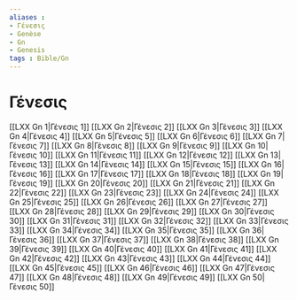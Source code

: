 ```yaml
---
aliases : 
- Γένεσις
- Genèse
- Gn
- Genesis
tags : Bible/Gn
---
```


# Γένεσις

[[LXX Gn 1|Γένεσις 1]]
[[LXX Gn 2|Γένεσις 2]]
[[LXX Gn 3|Γένεσις 3]]
[[LXX Gn 4|Γένεσις 4]]
[[LXX Gn 5|Γένεσις 5]]
[[LXX Gn 6|Γένεσις 6]]
[[LXX Gn 7|Γένεσις 7]]
[[LXX Gn 8|Γένεσις 8]]
[[LXX Gn 9|Γένεσις 9]]
[[LXX Gn 10|Γένεσις 10]]
[[LXX Gn 11|Γένεσις 11]]
[[LXX Gn 12|Γένεσις 12]]
[[LXX Gn 13|Γένεσις 13]]
[[LXX Gn 14|Γένεσις 14]]
[[LXX Gn 15|Γένεσις 15]]
[[LXX Gn 16|Γένεσις 16]]
[[LXX Gn 17|Γένεσις 17]]
[[LXX Gn 18|Γένεσις 18]]
[[LXX Gn 19|Γένεσις 19]]
[[LXX Gn 20|Γένεσις 20]]
[[LXX Gn 21|Γένεσις 21]]
[[LXX Gn 22|Γένεσις 22]]
[[LXX Gn 23|Γένεσις 23]]
[[LXX Gn 24|Γένεσις 24]]
[[LXX Gn 25|Γένεσις 25]]
[[LXX Gn 26|Γένεσις 26]]
[[LXX Gn 27|Γένεσις 27]]
[[LXX Gn 28|Γένεσις 28]]
[[LXX Gn 29|Γένεσις 29]]
[[LXX Gn 30|Γένεσις 30]]
[[LXX Gn 31|Γένεσις 31]]
[[LXX Gn 32|Γένεσις 32]]
[[LXX Gn 33|Γένεσις 33]]
[[LXX Gn 34|Γένεσις 34]]
[[LXX Gn 35|Γένεσις 35]]
[[LXX Gn 36|Γένεσις 36]]
[[LXX Gn 37|Γένεσις 37]]
[[LXX Gn 38|Γένεσις 38]]
[[LXX Gn 39|Γένεσις 39]]
[[LXX Gn 40|Γένεσις 40]]
[[LXX Gn 41|Γένεσις 41]]
[[LXX Gn 42|Γένεσις 42]]
[[LXX Gn 43|Γένεσις 43]]
[[LXX Gn 44|Γένεσις 44]]
[[LXX Gn 45|Γένεσις 45]]
[[LXX Gn 46|Γένεσις 46]]
[[LXX Gn 47|Γένεσις 47]]
[[LXX Gn 48|Γένεσις 48]]
[[LXX Gn 49|Γένεσις 49]]
[[LXX Gn 50|Γένεσις 50]]
